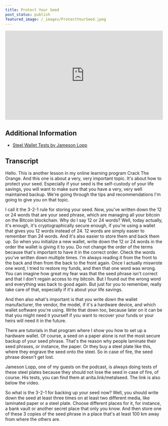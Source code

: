 ```yaml
---
title: Protect Your Seed
post_status: publish
featured_image: /_images/ProtectYourSeed.jpeg
---
```


<div style="padding:56.25% 0 0 0;position:relative;"><iframe src="https://player.vimeo.com/video/841143305?badge=0&amp;autopause=0&amp;player_id=0&amp;app_id=58479" frameborder="0" allow="autoplay; fullscreen; picture-in-picture" allowfullscreen style="position:absolute;top:0;left:0;width:100%;height:100%;" title="055 Protect Your Seed"></iframe></div>

<div style="margin-bottom:30px;"></div>

## Additional Information
* [Steel Wallet Tests by Jameson Lopp](anita.link/metalseed)

## Transcript

Hello. This is another lesson in my online learning program Crack The Orange. And this one is about a very, very important topic. It's about how to protect your seed. Especially if your seed is the self-custody of your life savings, you will want to make sure that you have a very, very well maintained backup. We're going through the tips and recommendations I'm going to give you on that topic. 

I call it the 3-2-1 rule for storing your seed. Now, you've written down the 12 or 24 words that are your seed phrase, which are managing all your bitcoin on the Bitcoin blockchain. Why do I say 12 or 24 words? Well, today actually, it's enough, it's cryptographically secure enough, if you're using a wallet that gives you 12 words instead of 24. 12 words are simply easier to remember than 24 words. And it's also easier to store them and back them up. So when you initialize a new wallet, write down the 12 or 24 words in the order the wallet is giving it to you. Do not change the order of the terms because that's important to have it in the correct order. Check the words you've written down multiple times. I'm always reading it from the front to the back and then from the back to the front again. Once I actually miswrote one word, I tried to restore my funds, and then that one word was wrong. You can imagine how great my fear was that the seed phrase isn't correct and that I don't regain access to my bitcoin. But I found out the wrong word and everything was back to good again. But just for you to remember, really take care of that, especially if it's about your life savings. 

And then also what's important is that you write down the wallet manufacturer, the vendor, the model, if it's a hardware device, and which wallet software you're using. Write that down too, because later on it can be that you might need it yourself if you want to recover your funds or your heirs will need it in the future. 

There are tutorials in that program where I show you how to set up a hardware wallet. Of course, a seed on a paper alone is not the most secure backup of your seed phrase. That's the reason why people laminate their seed phrases, or instance, the paper. Or they buy a steel plate like this, where they engrave the seed onto the steel. So in case of fire, the seed phrase doesn't get lost. 

Jameson Lopp, one of my guests on the podcast, is always doing tests of these steel plates because they should not lose the seed in case of fire, of course. His tests, you can find them at anita.link/metalseed. The link is also below the video. 

So what is the 3-2-1 for backing up your seed now? Well, you should write down the seed at least three times on at least two different media, like laminated paper or a steel plate. Choose different places for it, for instance, a bank vault or another secret place that only you know. And then store one of these 3 copies of the seed phrase in a place that's at least 100 km away from where the others are.
